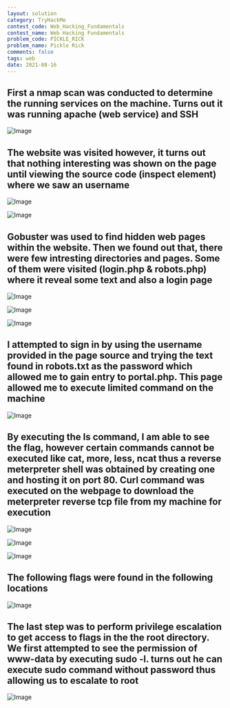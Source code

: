 ```yaml
---
layout: solution
category: TryHackMe
contest_code: Web_Hacking_Fundamentals
contest_name: Web Hacking Fundamentals
problem_code: PICKLE_RICK
problem_name: Pickle Rick
comments: false
tags: web
date: 2021-08-16
---
```


## First a nmap scan was conducted to determine the running services on the machine. Turns out it was running apache (web service) and SSH

![Image](https://raw.githubusercontent.com/DJShankyShoe/Website/master/assets/Platforms/TryHackMe/Pickle%20Rick/nmap.png)
<br>

## The website was visited however, it turns out that nothing interesting was shown on the page until viewing the source code (inspect element) where we saw an username

![Image](https://raw.githubusercontent.com/DJShankyShoe/Website/master/assets/Platforms/TryHackMe/Pickle%20Rick/result1.png)

![Image](https://raw.githubusercontent.com/DJShankyShoe/Website/master/assets/Platforms/TryHackMe/Pickle%20Rick/result2.png)
<br>


## Gobuster was used to find hidden web pages within the website. Then we found out that, there were few intresting directories and pages. Some of them were visited (login.php & robots.php) where it reveal some text and also a login page

![Image](https://raw.githubusercontent.com/DJShankyShoe/Website/master/assets/Platforms/TryHackMe/Pickle%20Rick/gobuster.png)

![Image](https://raw.githubusercontent.com/DJShankyShoe/Website/master/assets/Platforms/TryHackMe/Pickle%20Rick/robots.png)

![Image](https://raw.githubusercontent.com/DJShankyShoe/Website/master/assets/Platforms/TryHackMe/Pickle%20Rick/login.png)
<br>


## I attempted to sign in by using the username provided in the page source and trying the text found in robots.txt as the password which allowed me to gain entry to portal.php. This page allowed me to execute limited command on the machine

![Image](https://raw.githubusercontent.com/DJShankyShoe/Website/master/assets/Platforms/TryHackMe/Pickle%20Rick/code_injection1.png)
<br>

## By executing the ls command, I am able to see the flag, however certain commands cannot be executed like cat, more, less, ncat thus a reverse meterpreter shell was obtained by creating one and hosting it on port 80. Curl command was executed on the webpage to download the meterpreter reverse tcp file from my machine for execution

![Image](https://raw.githubusercontent.com/DJShankyShoe/Website/master/assets/Platforms/TryHackMe/Pickle%20Rick/create_shell.png)

![Image](https://raw.githubusercontent.com/DJShankyShoe/Website/master/assets/Platforms/TryHackMe/Pickle%20Rick/code_injection2.png)

![Image](https://raw.githubusercontent.com/DJShankyShoe/Website/master/assets/Platforms/TryHackMe/Pickle%20Rick/obtain_shell.png)
<br>


## The following flags were found in the following locations

![Image](https://raw.githubusercontent.com/DJShankyShoe/Website/master/assets/Platforms/TryHackMe/Pickle%20Rick/flags1.png)
<br>


## The last step was to perform privilege escalation to get access to flags in the the root directory. We first attempted to see the permission of www-data by executing sudo -l. turns out he can execute sudo command without password thus allowing us to escalate to root

![Image](https://raw.githubusercontent.com/DJShankyShoe/Website/master/assets/Platforms/TryHackMe/Pickle%20Rick/flags2.png)

